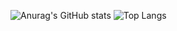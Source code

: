  
![Anurag's GitHub stats](https://github-readme-stats.vercel.app/api?username=whdgns9877&show_icons=true&theme=tokyonight)  ![Top Langs](https://github-readme-stats.vercel.app/api/top-langs/?username=whdgns9877&layout=compact&theme=tokyonight)
